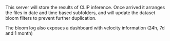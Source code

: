 This server will store the results of CLIP inference. Once arrived it arranges the files in date and time based subfolders, and will update the dataset bloom filters to prevent further duplication. 

The bloom log also exposes a dashboard with velocity information (24h, 7d and 1 month)